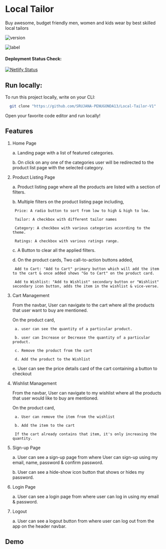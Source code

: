 # Local Tailor

Buy awesome, budget friendly men, women and kids wear by best skilled local tailors <br />

![version](https://img.shields.io/badge/version-v1-green)

![label](https://img.shields.io/badge/label-open--source-blue)

#### Deployment Status Check: <br />

[![Netlify Status](https://api.netlify.com/api/v1/badges/8b083945-912e-4f2d-90fd-9f8bcf06aeee/deploy-status)](https://app.netlify.com/sites/local-tailor-v1/deploys)

## Run locally:

To run this project locally, write on your CLI:

```bash
  git clone "https://github.com/SRUJANA-PENUGONDA13/Local-Tailor-V1"
```

Open your favorite code editor and run locally!

## Features 

1. Home Page

	a. Landing page with a list of featured categories.
  
	b. On click on any one of the categories user will be redirected to the product list page with the selected category.
  
2. Product Listing Page

	a. Product listing page where all the products are listed with a section of filters.
  
	b. Multiple filters on the product listing page including,
  
		Price: A radio button to sort from low to high & high to low.
    
		Tailor: A checkbox with different tailor names
    
		Category: A checkbox with various categories according to the theme.
    
		Ratings: A checkbox with various ratings range.
    
	c. A Button to clear all the applied filters.
  
	d. On the product cards, Two call-to-action buttons added,
  
		Add to Cart: "Add to Cart" primary button which will add the item to the cart & once added shows "Go to Cart" on the product card.
    
		Add to Wishlist: "Add to Wishlist" secondary button or "Wishlist" secondary icon button, adds the item in the wishlist & vice-verse.
    
3. Cart Management

	From the navbar, User can navigate to the cart where all the products that user want to buy are mentioned.
  
	On the product card,
  
		a. user can see the quantity of a particular product.
    
		b. user can Increase or Decrease the quantity of a particular product.
    
		c. Remove the product from the cart
    
		d. Add the product to the Wishlist
    
	  e. User can see the price details card of the cart containing a button to checkout 
    
4. Wishlist Management

	From the navbar, User can navigate to my wishlist where all the products that user would like to buy are mentioned.
  
	On the product card,
  
		a. User can remove the item from the wishlist
    
		b. Add the item to the cart
    
		If the cart already contains that item, it's only increasing the quantity.
    
5. Sign-up Page

	 a. User can see a sign-up page from where User can sign-up using my email, name, password & confirm password.
   
	 b. User can see a hide-show icon button that shows or hides my password.
   
6. Login Page

   a.	User can see a login page from where user can log in using my email & password.
   
7. Logout

	 a. User can see a logout button from where user can log out from the app on the header navbar.

## Demo



